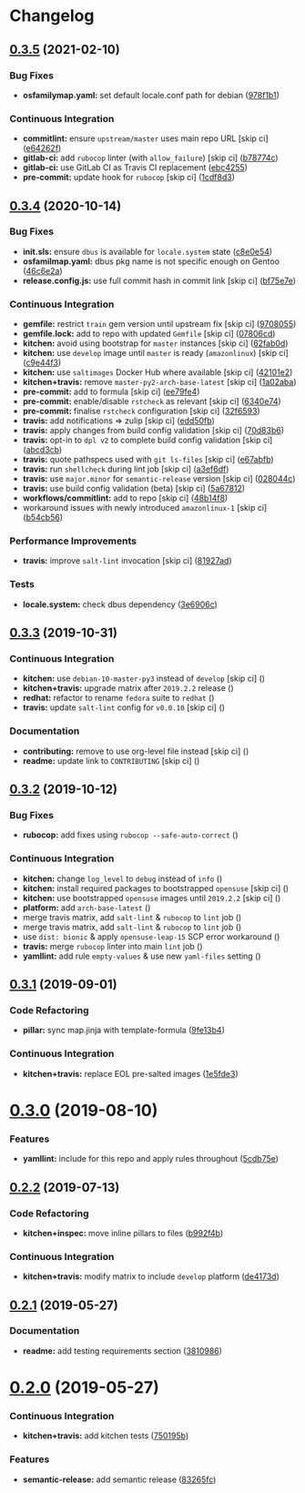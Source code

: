 # Changelog

## [0.3.5](https://github.com/saltstack-formulas/locale-formula/compare/v0.3.4...v0.3.5) (2021-02-10)


### Bug Fixes

* **osfamilymap.yaml:** set default locale.conf path for debian ([978f1b1](https://github.com/saltstack-formulas/locale-formula/commit/978f1b1ca6ae4e0f24e531ba040894ea0d20d555))


### Continuous Integration

* **commitlint:** ensure `upstream/master` uses main repo URL [skip ci] ([e64262f](https://github.com/saltstack-formulas/locale-formula/commit/e64262f79d37f3102dbc05ac21f527337f91c840))
* **gitlab-ci:** add `rubocop` linter (with `allow_failure`) [skip ci] ([b78774c](https://github.com/saltstack-formulas/locale-formula/commit/b78774c7ee9d27b5d18ce86aba98c5c929e88f88))
* **gitlab-ci:** use GitLab CI as Travis CI replacement ([ebc4255](https://github.com/saltstack-formulas/locale-formula/commit/ebc425553a9c94022af889dd8625e776b4ffacfa))
* **pre-commit:** update hook for `rubocop` [skip ci] ([1cdf8d3](https://github.com/saltstack-formulas/locale-formula/commit/1cdf8d3202c5895a3a5e7880e86517ca1707d393))

## [0.3.4](https://github.com/saltstack-formulas/locale-formula/compare/v0.3.3...v0.3.4) (2020-10-14)


### Bug Fixes

* **init.sls:** ensure `dbus` is available for `locale.system` state ([c8e0e54](https://github.com/saltstack-formulas/locale-formula/commit/c8e0e54b8e5639e9be7f2f3b039d38ba63ce3272))
* **osfamilmap.yaml:** dbus pkg name is not specific enough on Gentoo ([46c6e2a](https://github.com/saltstack-formulas/locale-formula/commit/46c6e2a38a9c41fc59fba00237bef3802179dead))
* **release.config.js:** use full commit hash in commit link [skip ci] ([bf75e7e](https://github.com/saltstack-formulas/locale-formula/commit/bf75e7e8b60414fa5373d759b3d126c6048c4e16))


### Continuous Integration

* **gemfile:** restrict `train` gem version until upstream fix [skip ci] ([9708055](https://github.com/saltstack-formulas/locale-formula/commit/97080550d474d15b02c732c971a846cc3e68baa0))
* **gemfile.lock:** add to repo with updated `Gemfile` [skip ci] ([07806cd](https://github.com/saltstack-formulas/locale-formula/commit/07806cd83f9ffd5c550915784205e3cbeb2a0d98))
* **kitchen:** avoid using bootstrap for `master` instances [skip ci] ([62fab0d](https://github.com/saltstack-formulas/locale-formula/commit/62fab0dfec3ae58a2d01ec2a49a71d196a725512))
* **kitchen:** use `develop` image until `master` is ready (`amazonlinux`) [skip ci] ([c9e44f3](https://github.com/saltstack-formulas/locale-formula/commit/c9e44f3bf664fd59973924a8bdc801386ab3cc6f))
* **kitchen:** use `saltimages` Docker Hub where available [skip ci] ([42101e2](https://github.com/saltstack-formulas/locale-formula/commit/42101e2224a2c2caa9e3f7f46e395901c66b2c61))
* **kitchen+travis:** remove `master-py2-arch-base-latest` [skip ci] ([1a02aba](https://github.com/saltstack-formulas/locale-formula/commit/1a02abaa5ee89f4f9e6bba5e9f9ef6b37362762c))
* **pre-commit:** add to formula [skip ci] ([ee79fe4](https://github.com/saltstack-formulas/locale-formula/commit/ee79fe492ee961fd58cd79f7ebeaa9edea107608))
* **pre-commit:** enable/disable `rstcheck` as relevant [skip ci] ([6340e74](https://github.com/saltstack-formulas/locale-formula/commit/6340e7483de432b0fcdc58f5c69ef94180fb1d16))
* **pre-commit:** finalise `rstcheck` configuration [skip ci] ([32f6593](https://github.com/saltstack-formulas/locale-formula/commit/32f659361ea2482fb4c3f51e0eb44d06ebec8674))
* **travis:** add notifications => zulip [skip ci] ([edd50fb](https://github.com/saltstack-formulas/locale-formula/commit/edd50fb8c1d371a577ec55c757cdfc4e48ba0035))
* **travis:** apply changes from build config validation [skip ci] ([70d83b6](https://github.com/saltstack-formulas/locale-formula/commit/70d83b630877f7a5bfee68e0471d69743874b033))
* **travis:** opt-in to `dpl v2` to complete build config validation [skip ci] ([abcd3cb](https://github.com/saltstack-formulas/locale-formula/commit/abcd3cbd3271fb6a36000d9a2690905b270283b7))
* **travis:** quote pathspecs used with `git ls-files` [skip ci] ([e67abfb](https://github.com/saltstack-formulas/locale-formula/commit/e67abfbdeb9186b0fe1722b820a86ea2c57a724d))
* **travis:** run `shellcheck` during lint job [skip ci] ([a3ef6df](https://github.com/saltstack-formulas/locale-formula/commit/a3ef6df688852cbdeebf7e286470add914174bcf))
* **travis:** use `major.minor` for `semantic-release` version [skip ci] ([028044c](https://github.com/saltstack-formulas/locale-formula/commit/028044cf38cc5f22a12ac4f13b358752c945045b))
* **travis:** use build config validation (beta) [skip ci] ([5a67812](https://github.com/saltstack-formulas/locale-formula/commit/5a678127d4c0138b7bff91466ba16c40930fbaa1))
* **workflows/commitlint:** add to repo [skip ci] ([48b14f8](https://github.com/saltstack-formulas/locale-formula/commit/48b14f82fa414a5f0cb62306fc4b8fd9d5485904))
* workaround issues with newly introduced `amazonlinux-1` [skip ci] ([b54cb56](https://github.com/saltstack-formulas/locale-formula/commit/b54cb568f4b89abadd515e4c76936fb8d209dee7))


### Performance Improvements

* **travis:** improve `salt-lint` invocation [skip ci] ([81927ad](https://github.com/saltstack-formulas/locale-formula/commit/81927ade395ee7abcd01a3f3858c15f6fe7d807c))


### Tests

* **locale.system:** check dbus dependency ([3e6906c](https://github.com/saltstack-formulas/locale-formula/commit/3e6906c23d69bada46b28105d96b00d63344092b))

## [0.3.3](https://github.com/saltstack-formulas/locale-formula/compare/v0.3.2...v0.3.3) (2019-10-31)


### Continuous Integration

* **kitchen:** use `debian-10-master-py3` instead of `develop` [skip ci] ([](https://github.com/saltstack-formulas/locale-formula/commit/3ffe472))
* **kitchen+travis:** upgrade matrix after `2019.2.2` release ([](https://github.com/saltstack-formulas/locale-formula/commit/a194b93))
* **redhat:** refactor to rename `fedora` suite to `redhat` ([](https://github.com/saltstack-formulas/locale-formula/commit/11e0fdf))
* **travis:** update `salt-lint` config for `v0.0.10` [skip ci] ([](https://github.com/saltstack-formulas/locale-formula/commit/026de4c))


### Documentation

* **contributing:** remove to use org-level file instead [skip ci] ([](https://github.com/saltstack-formulas/locale-formula/commit/0007c43))
* **readme:** update link to `CONTRIBUTING` [skip ci] ([](https://github.com/saltstack-formulas/locale-formula/commit/95b2130))

## [0.3.2](https://github.com/saltstack-formulas/locale-formula/compare/v0.3.1...v0.3.2) (2019-10-12)


### Bug Fixes

* **rubocop:** add fixes using `rubocop --safe-auto-correct` ([](https://github.com/saltstack-formulas/locale-formula/commit/438213a))


### Continuous Integration

* **kitchen:** change `log_level` to `debug` instead of `info` ([](https://github.com/saltstack-formulas/locale-formula/commit/087ba1d))
* **kitchen:** install required packages to bootstrapped `opensuse` [skip ci] ([](https://github.com/saltstack-formulas/locale-formula/commit/c0013eb))
* **kitchen:** use bootstrapped `opensuse` images until `2019.2.2` [skip ci] ([](https://github.com/saltstack-formulas/locale-formula/commit/b9aade4))
* **platform:** add `arch-base-latest` ([](https://github.com/saltstack-formulas/locale-formula/commit/e1290f0))
* merge travis matrix, add `salt-lint` & `rubocop` to `lint` job ([](https://github.com/saltstack-formulas/locale-formula/commit/5ef469d))
* merge travis matrix, add `salt-lint` & `rubocop` to `lint` job ([](https://github.com/saltstack-formulas/locale-formula/commit/72a0577))
* use `dist: bionic` & apply `opensuse-leap-15` SCP error workaround ([](https://github.com/saltstack-formulas/locale-formula/commit/9dfb1c8))
* **travis:** merge `rubocop` linter into main `lint` job ([](https://github.com/saltstack-formulas/locale-formula/commit/2beeea8))
* **yamllint:** add rule `empty-values` & use new `yaml-files` setting ([](https://github.com/saltstack-formulas/locale-formula/commit/6f108cc))

## [0.3.1](https://github.com/saltstack-formulas/locale-formula/compare/v0.3.0...v0.3.1) (2019-09-01)


### Code Refactoring

* **pillar:** sync map.jinja with template-formula ([9fe13b4](https://github.com/saltstack-formulas/locale-formula/commit/9fe13b4))


### Continuous Integration

* **kitchen+travis:** replace EOL pre-salted images ([1e5fde3](https://github.com/saltstack-formulas/locale-formula/commit/1e5fde3))

# [0.3.0](https://github.com/saltstack-formulas/locale-formula/compare/v0.2.2...v0.3.0) (2019-08-10)


### Features

* **yamllint:** include for this repo and apply rules throughout ([5cdb75e](https://github.com/saltstack-formulas/locale-formula/commit/5cdb75e))

## [0.2.2](https://github.com/saltstack-formulas/locale-formula/compare/v0.2.1...v0.2.2) (2019-07-13)


### Code Refactoring

* **kitchen+inspec:** move inline pillars to files ([b992f4b](https://github.com/saltstack-formulas/locale-formula/commit/b992f4b))


### Continuous Integration

* **kitchen+travis:** modify matrix to include `develop` platform ([de4173d](https://github.com/saltstack-formulas/locale-formula/commit/de4173d))

## [0.2.1](https://github.com/saltstack-formulas/locale-formula/compare/v0.2.0...v0.2.1) (2019-05-27)


### Documentation

* **readme:** add testing requirements section ([3810986](https://github.com/saltstack-formulas/locale-formula/commit/3810986))

# [0.2.0](https://github.com/saltstack-formulas/locale-formula/compare/v0.1.0...v0.2.0) (2019-05-27)


### Continuous Integration

* **kitchen+travis:** add kitchen tests ([750195b](https://github.com/saltstack-formulas/locale-formula/commit/750195b))


### Features

* **semantic-release:** add semantic release ([83265fc](https://github.com/saltstack-formulas/locale-formula/commit/83265fc))
